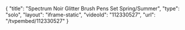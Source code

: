 {
    "title": "Spectrum Noir Glitter Brush Pens Set  Spring\/Summer",
    "type": "solo",
    "layout": "iframe-static",
    "videoId": "112330527",
    "url": "\/tvpembed\/112330527"
}